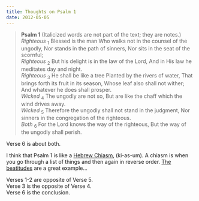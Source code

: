 ```yaml
---
title: Thoughts on Psalm 1
date: 2012-05-05
---
```


> **Psalm 1** (Italicized words are not part of the text; they are notes.)
> <br> *Righteous* <sub>1</sub> Blessed is the man Who walks not in the counsel of the ungodly, Nor stands in the path of sinners, Nor sits in the seat of the scornful;
> <br> *Righteous* <sub>2</sub> But his delight is in the law of the Lord, And in His law he meditates day and night.
> <br> *Righteous* <sub>3</sub> He shall be like a tree Planted by the rivers of water, That brings forth its fruit in its season, Whose leaf also shall not wither; And whatever he does shall prosper.
> <br> *Wicked* <sub>4</sub> The ungodly are not so, But are like the chaff which the wind drives away.
> <br> *Wicked* <sub>5</sub> Therefore the ungodly shall not stand in the judgment, Nor sinners in the congregation of the righteous.
> <br> *Both* <sub>6</sub> For the Lord knows the way of the righteous, But the way of the ungodly shall perish.

Verse 6 is about both.

I think that Psalm 1 is like a [Hebrew Chiasm](http://en.wikipedia.org/wiki/Chiasmus#In_Scripture), (ki-as-um). A chiasm is when you go through a list of things and then again in reverse order. [The beatitudes](http://www.biblegateway.com/passage/?search=matt%205-6:24&amp;version=NKJV) are a great example...

Verses 1-2 are opposite of Verse 5.  
Verse 3 is the opposite of Verse 4.  
Verse 6 is the conclusion.
